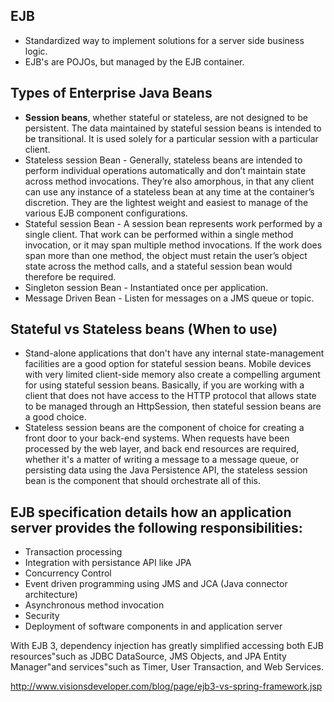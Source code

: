 ## EJB
* Standardized way to implement solutions for a server side business logic.
* EJB's are POJOs, but managed by the EJB container.

## Types of Enterprise Java Beans
* **Session beans**, whether stateful or stateless, are not designed to be persistent. The data maintained by stateful session beans is intended to be transitional. It is used solely for a particular session with a particular client.
* Stateless session Bean - Generally, stateless beans are intended to perform individual operations automatically and don’t maintain state across method invocations. They’re also amorphous, in that any client can use any instance of a stateless bean at any time at the container’s discretion. They are the lightest weight and easiest to manage of the various EJB component configurations.
* Stateful session Bean - A session bean represents work performed by a single client. That work can be performed within a single method invocation, or it may span multiple method invocations. If the work does span more than one method, the object must retain the user’s object state across the method calls, and a stateful session bean would therefore be required.
* Singleton session Bean - Instantiated once per application.
* Message Driven Bean - Listen for messages on a JMS queue or topic.

## Stateful vs Stateless beans (When to use)
* Stand-alone applications that don't have any internal state-management facilities are a good option for stateful session beans. Mobile devices with very limited client-side memory also create a compelling argument for using stateful session beans. Basically, if you are working with a client that does not have access to the HTTP protocol that allows state to be managed through an HttpSession, then stateful session beans are a good choice. 
* Stateless session beans are the component of choice for creating a front door to your back-end systems. When requests have been processed by the web layer, and back end resources are required, whether it's a matter of writing a message to a message queue, or persisting data using the Java Persistence API, the stateless session bean is the component that should orchestrate all of this.

## EJB specification details how an application server provides the following responsibilities:
* Transaction processing
* Integration with persistance API like JPA
* Concurrency Control
* Event driven programming using JMS and JCA (Java connector architecture)
* Asynchronous method invocation
* Security
* Deployment of software components in and application server

With EJB 3, dependency injection has greatly simplified accessing both EJB resources"such as JDBC DataSource, JMS Objects, and JPA Entity Manager"and services"such as Timer, User Transaction, and Web Services.

http://www.visionsdeveloper.com/blog/page/ejb3-vs-spring-framework.jsp


